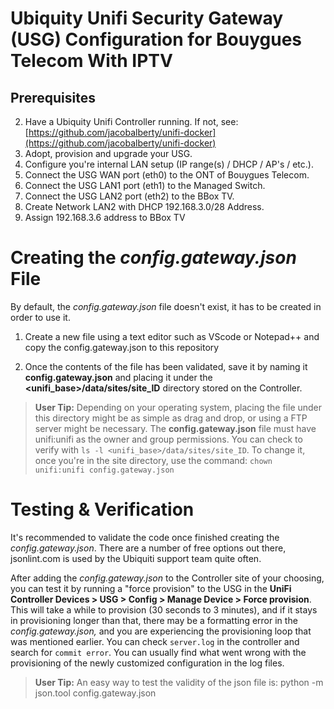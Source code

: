 # Ubiquity Unifi Security Gateway (USG) Configuration for Bouygues Telecom With IPTV

## Prerequisites

2.  Have a Ubiquity Unifi Controller running. If not, see: [https://github.com/jacobalberty/unifi-docker](https://github.com/jacobalberty/unifi-docker)
3.  Adopt, provision and upgrade your USG.
4.  Configure you're internal LAN setup (IP range(s) / DHCP / AP's / etc.).
5.  Connect the USG WAN port (eth0) to the ONT of Bouygues Telecom.
6.  Connect the USG LAN1 port (eth1) to the Managed Switch.
7. Connect the USG LAN2 port (eth2) to the BBox TV.
8. Create Network LAN2 with DHCP 192.168.3.0/28 Address.
9. Assign 192.168.3.6 address to BBox TV

# Creating the _config.gateway.json_ File

By default, the _config.gateway.json_ file doesn't exist, it has to be created in order to use it.

1. Create a new file using a text editor such as VScode or Notepad++ and copy the config.gateway.json to this repository

2. Once the contents of the file has been validated, save it by naming it **config.gateway.json** and placing it under the **<unifi_base>/data/sites/site_ID** directory stored on the Controller.

>  **User Tip:** Depending on your operating system, placing the file under this directory might be as simple as drag and drop, or using a FTP server might be necessary. The **config.gateway.json** file must have unifi:unifi as the owner and group permissions. You can check to verify with `ls -l <unifi_base>/data/sites/site_ID`. To change it, once you're in the site directory, use the command: `chown unifi:unifi config.gateway.json`

# Testing & Verification

It's recommended to validate the code once finished creating the _config.gateway.json_. There are a number of free options out there, jsonlint.com is used by the Ubiquiti support team quite often.

After adding the _config.gateway.json_ to the Controller site of your choosing, you can test it by running a "force provision" to the USG in the **UniFi Controller Devices > USG > Config > Manage Device > Force provision**. This will take a while to provision (30 seconds to 3 minutes), and if it stays in provisioning longer than that, there may be a formatting error in the _config.gateway.json,_ and you are experiencing the provisioning loop that was mentioned earlier. You can check `server.log` in the controller and search for `commit error`. You can usually find what went wrong with the provisioning of the newly customized configuration in the log files.

> **User Tip:** An easy way to test the validity of the json file is: python -m json.tool config.gateway.json


